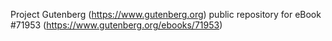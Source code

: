 Project Gutenberg (https://www.gutenberg.org) public repository
for eBook #71953 (https://www.gutenberg.org/ebooks/71953)
